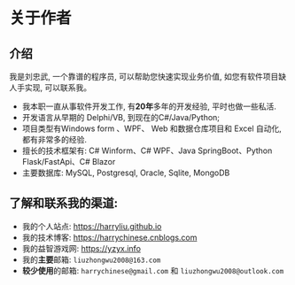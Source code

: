 # 关于作者

 

## 介绍
我是刘忠武, 一个靠谱的程序员, 可以帮助您快速实现业务价值, 如您有软件项目缺人手实现, 可以联系我。

- 我本职一直从事软件开发工作, 有**20年**多年的开发经验, 平时也做一些私活.   
- 开发语言从早期的 Delphi/VB, 到现在的C#/Java/Python;   
- 项目类型有Windows form 、WPF、 Web 和数据仓库项目和 Excel 自动化, 都有非常多的经验.  
- 擅长的技术框架有: C# Winform、C# WPF、Java SpringBoot、Python Flask/FastApi、C# Blazor 
- 主要数据库: MySQL, Postgresql, Oracle, Sqlite, MongoDB

## 了解和联系我的渠道: 
- 我的个人站点: <https://harryliu.github.io>
- 我的技术博客: <https://harrychinese.cnblogs.com>
- 我的益智游戏网: <https://yzyx.info>
- 我的**主要**邮箱: `liuzhongwu2008@163.com` 
- **较少使用**的邮箱: `harrychinese@gmail.com`  和 `liuzhongwu2008@outlook.com` 


